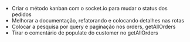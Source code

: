 - Criar o método kanban com o socket.io para mudar o status dos pedidos
- Melhorar a documentação, refatorando e colocando detalhes nas rotas
- Colocar a pesquisa por query e paginação nos orders, getAllOrders
- Tirar o comentário de populate do customer no getAllOrders